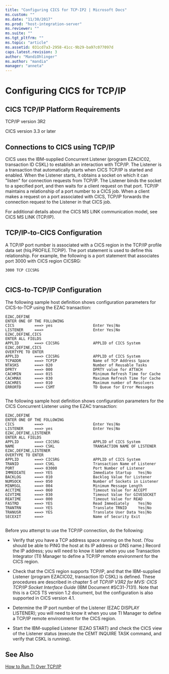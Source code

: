 ```yaml
---
title: "Configuring CICS for TCP-IP2 | Microsoft Docs"
ms.custom: ""
ms.date: "11/30/2017"
ms.prod: "host-integration-server"
ms.reviewer: ""
ms.suite: ""
ms.tgt_pltfrm: ""
ms.topic: "article"
ms.assetid: 031cd7a3-2958-41cc-9b29-ba97c077097d
caps.latest.revision: 3
author: "MandiOhlinger"
ms.author: "mandia"
manager: "anneta"
---
```

# Configuring CICS for TCP/IP
## CICS TCP/IP Platform Requirements  
 TCP/IP version 3R2  
  
 CICS version 3.3 or later  
  
## Connections to CICS using TCP/IP  
 CICS uses the IBM-supplied Concurrent Listener (program EZACIC02, transaction ID CSKL) to establish an interaction with TCP/IP. The Listener is a transaction that automatically starts when CICS TCP/IP is started and enabled. When the Listener starts, it obtains a socket on which it can "listen" for connection requests from TCP/IP. The Listener binds the socket to a specified port, and then waits for a client request on that port. TCP/IP maintains a relationship of a port number to a CICS job. When a client makes a request on a port associated with CICS, TCP/IP forwards the connection request to the Listener in that CICS job.  
  
 For additional details about the CICS MS LINK communication model, see CICS MS LINK (TCP/IP).  
  
## TCP/IP-to-CICS Configuration  
 A TCP/IP port number is associated with a CICS region in the TCP/IP profile data set (hlq.PROFILE.TCPIP). The port statement is used to define this relationship. For example, the following is a port statement that associates port 3000 with CICS region CICSRG:  
  
```  
3000 TCP CICSRG  
  
```  
  
## CICS-to-TCP/IP Configuration  
 The following sample host definition shows configuration parameters for CICS-to-TCP using the EZAC transaction:  
  
```  
EZAC,DEFINE  
ENTER ONE OF THE FOLLOWING  
CICS         ===> yes                  Enter Yes|No  
LISTENER     ===>                      Enter Yes|No  
EZAC,DEFINE,CICS  
ENTER ALL FIELDS  
APPLID       ===> CICSRG               APPLID of CICS System  
EZAC,DEFINE,CICS  
OVERTYPE TO ENTER  
APPLID       ===> CICSRG               APPLID of CICS System  
TCPADDR      ===> TCPIP                Name of TCP Address Space  
NTASKS       ===> 020                  Number of Reusable Tasks  
DPRTY        ===> 000                  DPRTY value for ATTACH  
CACHMIN      ===> 015                  Minimum Refresh Time for Cache  
CACHMAX      ===> 030                  Maximum Refresh Time for Cache  
CACHRES      ===> 010                  Maximum number of Resolvers  
ERRORTD      ===> CSMT                 TD Queue for Error Messages  
  
```  
  
 The following sample host definition shows configuration parameters for the CICS Concurrent Listener using the EZAC transaction:  
  
```  
EZAC,DEFINE  
ENTER ONE OF THE FOLLOWING  
CICS         ===>                      Enter Yes|No  
LISTENER     ===> yes                  Enter Yes|No  
EZAC,DEFINE,LISTENER  
ENTER ALL FIELDS  
APPLID       ===> CICSRG               APPLID of CICS System  
NAME         ===> CSKL                 TRANSACTION NAME OF LISTENER  
EZAC,DEFINE,LISTENER  
OVERTYPE TO ENTER  
APPLID       ===> CICSRG               APPLID of CICS System  
TRANID       ===> CSKL                 Transaction Name of Listener  
PORT         ===> 03000                Port Number of Listener  
IMMEDIATE    ===> YES                  Immediate Startup   Yes|No  
BACKLOG      ===> 010                  Backlog Value for Listener  
NUMSOCK      ===> 050                  Number of Sockets in Listener  
MINMSGL      ===> 004                  Minimum Message Length  
ACCTIME      ===> 060                  Timeout Value for ACCEPT  
GIVTIME      ===> 030                  Timeout Value for GIVESOCKET  
REATIME      ===> 000                  Timeout Value for READ  
FASTRD       ===> YES                  Read Immediately    Yes|No  
TRANTRN      ===> YES                  Translate TRNID     Yes|No  
TRANUSR      ===> YES                  Translate User Data Yes|No  
SECEXIT      ===>                      Name of Security Exit  
  
```  
  
 Before you attempt to use the TCP/IP connection, do the following:  
  
-   Verify that you have a TCP address space running on the host. (You should be able to PING the host at its IP address or DNS name.) Record the IP address; you will need to know it later when you use Transaction Integrator (TI) Manager to define a TCP/IP remote environment for the CICS region.  
  
-   Check that the CICS region supports TCP/IP, and that the IBM-supplied Listener (program EZACIC02, transaction ID CSKL) is defined. These procedures are described in chapter 5 of *TCP/IP* *V3R2* *for* *MVS:* *CICS* *TCP/IP* *Socket* *Interface* *Guide* (IBM Document #SC31-7131). Note that this is a CICS TS version 1.2 document, but the configuration is also supported in CICS version 4.1.  
  
-   Determine the IP port number of the Listener (EZAC DISPLAY LISTENER); you will need to know it when you use TI Manager to define a TCP/IP remote environment for the CICS region.  
  
-   Start the IBM-supplied Listener (EZAO START) and check the CICS view of the Listener status (execute the CEMT INQUIRE TASK command, and verify that CSKL is running).  
  
## See Also  
 [How to Run TI Over TCP/IP](../core/how-to-run-ti-over-tcp-ip2.md)